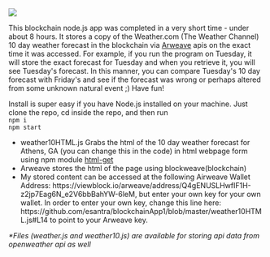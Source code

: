 <html>
<img src="https://images.pexels.com/photos/847483/pexels-photo-847483.jpeg?auto=compress&cs=tinysrgb&dpr=2&h=650&w=940"/>
<p>
This blockchain node.js app was completed in a very short time - under about 8 hours. It stores a copy of the Weather.com (The Weather Channel) 10 day weather forecast in the blockchain via <a href="https://docs.arweave.org/developers/">Arweave</a> apis on the exact time it was accessed. For example, if you run the program on Tuesday, it will store the exact forecast for Tuesday and when you retrieve it, you will see Tuesday's forecast. In this manner, you can compare Tuesday's 10 day forecast with Friday's and see if the forecast was wrong or perhaps altered from some unknown natural event ;) Have fun!
</p>
  
Install is super easy if you have Node.js installed on your machine. Just clone the repo, cd inside the repo, and then run
<br/>
      ```npm i```
<br/>
      ```npm start```

<p>
  <ul>
    <li>weather10HTML.js Grabs the html of the 10 day weather forecast for Athens, GA (you can change this in the code) in html webpage form using npm module <a href="https://www.npmjs.com/package/html-get">html-get</a></li>
    <li>Arweave stores the html of the page using blockweave(blockchain)</li>
    <li>My stored content can be accessed at the following Airweave Wallet Address: https://viewblock.io/arweave/address/Q4gENUSLHwfIF1H-z2jp7Eag6N_e2V6bbBahYW-6leM, but enter your own key for your own wallet. In order to enter your own key, change this line here: https://github.com/esantra/blockchainApp1/blob/master/weather10HTML.js#L14 to point to your Arweave key.
  </ul>
</p>
</html>

<i>*Files (weather.js and weather10.js) are available for storing api data from openweather api as well</i>
